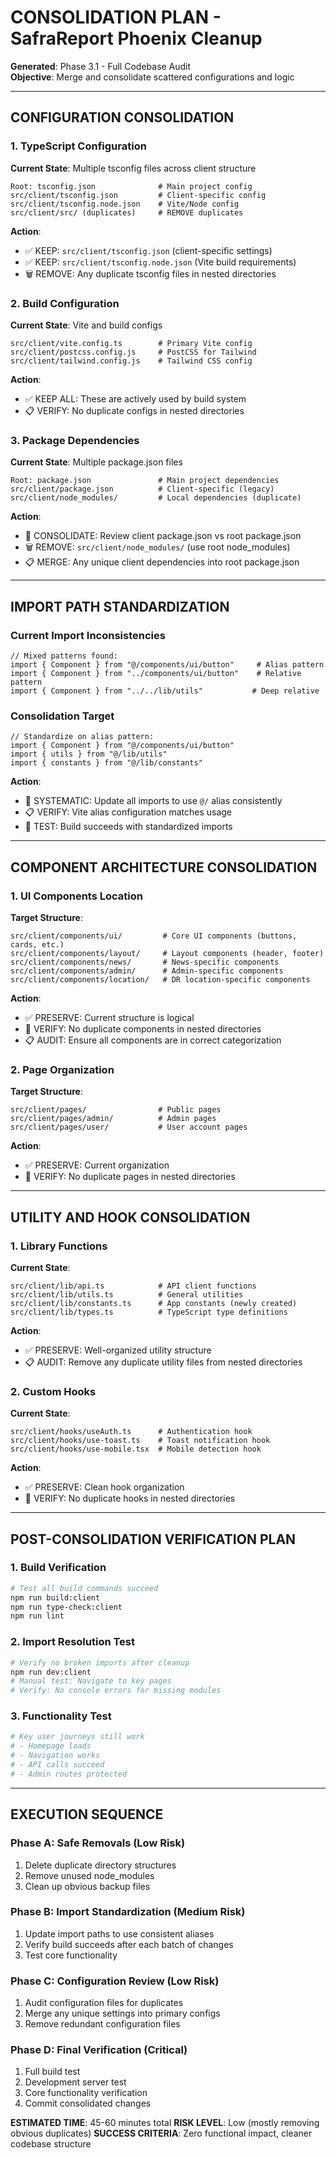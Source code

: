 # CONSOLIDATION PLAN - SafraReport Phoenix Cleanup

**Generated**: Phase 3.1 - Full Codebase Audit  
**Objective**: Merge and consolidate scattered configurations and logic

---

## CONFIGURATION CONSOLIDATION

### 1. TypeScript Configuration
**Current State**: Multiple tsconfig files across client structure
```
Root: tsconfig.json              # Main project config
src/client/tsconfig.json         # Client-specific config  
src/client/tsconfig.node.json    # Vite/Node config
src/client/src/ (duplicates)     # REMOVE duplicates
```

**Action**: 
- ✅ KEEP: `src/client/tsconfig.json` (client-specific settings)
- ✅ KEEP: `src/client/tsconfig.node.json` (Vite build requirements)
- 🗑️ REMOVE: Any duplicate tsconfig files in nested directories

### 2. Build Configuration  
**Current State**: Vite and build configs
```
src/client/vite.config.ts        # Primary Vite config
src/client/postcss.config.js     # PostCSS for Tailwind
src/client/tailwind.config.js    # Tailwind CSS config
```

**Action**:
- ✅ KEEP ALL: These are actively used by build system
- 📋 VERIFY: No duplicate configs in nested directories

### 3. Package Dependencies
**Current State**: Multiple package.json files
```
Root: package.json               # Main project dependencies
src/client/package.json          # Client-specific (legacy)  
src/client/node_modules/         # Local dependencies (duplicate)
```

**Action**:
- 🔄 CONSOLIDATE: Review client package.json vs root package.json
- 🗑️ REMOVE: `src/client/node_modules/` (use root node_modules)
- 📋 MERGE: Any unique client dependencies into root package.json

---

## IMPORT PATH STANDARDIZATION

### Current Import Inconsistencies
```
// Mixed patterns found:
import { Component } from "@/components/ui/button"     # Alias pattern
import { Component } from "../components/ui/button"    # Relative pattern  
import { Component } from "../../lib/utils"           # Deep relative
```

### Consolidation Target
```
// Standardize on alias pattern:
import { Component } from "@/components/ui/button"
import { utils } from "@/lib/utils"  
import { constants } from "@/lib/constants"
```

**Action**: 
- 🔄 SYSTEMATIC: Update all imports to use `@/` alias consistently
- 📋 VERIFY: Vite alias configuration matches usage
- 🧪 TEST: Build succeeds with standardized imports

---

## COMPONENT ARCHITECTURE CONSOLIDATION

### 1. UI Components Location
**Target Structure**:
```
src/client/components/ui/         # Core UI components (buttons, cards, etc.)
src/client/components/layout/     # Layout components (header, footer)  
src/client/components/news/       # News-specific components
src/client/components/admin/      # Admin-specific components
src/client/components/location/   # DR location-specific components
```

**Action**:
- ✅ PRESERVE: Current structure is logical
- 🔄 VERIFY: No duplicate components in nested directories
- 📋 AUDIT: Ensure all components are in correct categorization

### 2. Page Organization
**Target Structure**: 
```
src/client/pages/                # Public pages
src/client/pages/admin/          # Admin pages  
src/client/pages/user/           # User account pages
```

**Action**:
- ✅ PRESERVE: Current organization
- 🔄 VERIFY: No duplicate pages in nested directories

---

## UTILITY AND HOOK CONSOLIDATION

### 1. Library Functions
**Current State**:
```
src/client/lib/api.ts            # API client functions
src/client/lib/utils.ts          # General utilities  
src/client/lib/constants.ts      # App constants (newly created)
src/client/lib/types.ts          # TypeScript type definitions
```

**Action**:
- ✅ PRESERVE: Well-organized utility structure
- 📋 AUDIT: Remove any duplicate utility files from nested directories

### 2. Custom Hooks
**Current State**:
```
src/client/hooks/useAuth.ts      # Authentication hook
src/client/hooks/use-toast.ts    # Toast notification hook
src/client/hooks/use-mobile.tsx  # Mobile detection hook
```

**Action**:
- ✅ PRESERVE: Clean hook organization
- 🔄 VERIFY: No duplicate hooks in nested directories

---

## POST-CONSOLIDATION VERIFICATION PLAN

### 1. Build Verification
```bash
# Test all build commands succeed
npm run build:client
npm run type-check:client  
npm run lint
```

### 2. Import Resolution Test
```bash
# Verify no broken imports after cleanup
npm run dev:client
# Manual test: Navigate to key pages
# Verify: No console errors for missing modules
```

### 3. Functionality Test
```bash
# Key user journeys still work
# - Homepage loads
# - Navigation works  
# - API calls succeed
# - Admin routes protected
```

---

## EXECUTION SEQUENCE

### Phase A: Safe Removals (Low Risk)
1. Delete duplicate directory structures
2. Remove unused node_modules
3. Clean up obvious backup files

### Phase B: Import Standardization (Medium Risk)  
1. Update import paths to use consistent aliases
2. Verify build succeeds after each batch of changes
3. Test core functionality

### Phase C: Configuration Review (Low Risk)
1. Audit configuration files for duplicates
2. Merge any unique settings into primary configs
3. Remove redundant configuration files

### Phase D: Final Verification (Critical)
1. Full build test
2. Development server test  
3. Core functionality verification
4. Commit consolidated changes

**ESTIMATED TIME**: 45-60 minutes total
**RISK LEVEL**: Low (mostly removing obvious duplicates)
**SUCCESS CRITERIA**: Zero functional impact, cleaner codebase structure